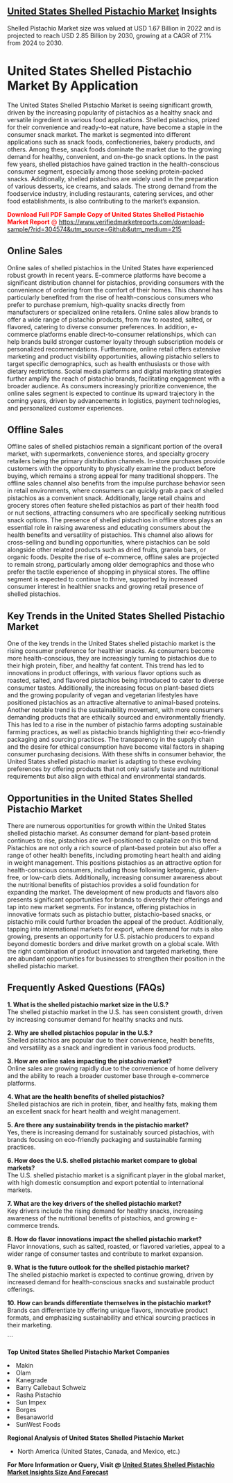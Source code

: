 <h2><a href="https://www.verifiedmarketreports.com/download-sample/?rid=304574&amp;utm_source=Github&amp;utm_medium=215" target="_blank">United States Shelled Pistachio Market</a> Insights</h2><p>Shelled Pistachio Market size was valued at USD 1.67 Billion in 2022 and is projected to reach USD 2.85 Billion by 2030, growing at a CAGR of 7.1% from 2024 to 2030.</p><p> <h1>United States Shelled Pistachio Market By Application</h1> <p>The United States Shelled Pistachio Market is seeing significant growth, driven by the increasing popularity of pistachios as a healthy snack and versatile ingredient in various food applications. Shelled pistachios, prized for their convenience and ready-to-eat nature, have become a staple in the consumer snack market. The market is segmented into different applications such as snack foods, confectioneries, bakery products, and others. Among these, snack foods dominate the market due to the growing demand for healthy, convenient, and on-the-go snack options. In the past few years, shelled pistachios have gained traction in the health-conscious consumer segment, especially among those seeking protein-packed snacks. Additionally, shelled pistachios are widely used in the preparation of various desserts, ice creams, and salads. The strong demand from the foodservice industry, including restaurants, catering services, and other food establishments, is also contributing to the market’s expansion. <p><span class=""><span style="color: #ff0000;"><strong>Download Full PDF Sample Copy of United States Shelled Pistachio Market Report</strong> @ </span><a href="https://www.verifiedmarketreports.com/download-sample/?rid=304574&amp;utm_source=Github&amp;utm_medium=215" target="_blank">https://www.verifiedmarketreports.com/download-sample/?rid=304574&amp;utm_source=Github&amp;utm_medium=215</a></span></p></p> <h2>Online Sales</h2> <p>Online sales of shelled pistachios in the United States have experienced robust growth in recent years. E-commerce platforms have become a significant distribution channel for pistachios, providing consumers with the convenience of ordering from the comfort of their homes. This channel has particularly benefited from the rise of health-conscious consumers who prefer to purchase premium, high-quality snacks directly from manufacturers or specialized online retailers. Online sales allow brands to offer a wide range of pistachio products, from raw to roasted, salted, or flavored, catering to diverse consumer preferences. In addition, e-commerce platforms enable direct-to-consumer relationships, which can help brands build stronger customer loyalty through subscription models or personalized recommendations. Furthermore, online retail offers extensive marketing and product visibility opportunities, allowing pistachio sellers to target specific demographics, such as health enthusiasts or those with dietary restrictions. Social media platforms and digital marketing strategies further amplify the reach of pistachio brands, facilitating engagement with a broader audience. As consumers increasingly prioritize convenience, the online sales segment is expected to continue its upward trajectory in the coming years, driven by advancements in logistics, payment technologies, and personalized customer experiences.</p> <h2>Offline Sales</h2> <p>Offline sales of shelled pistachios remain a significant portion of the overall market, with supermarkets, convenience stores, and specialty grocery retailers being the primary distribution channels. In-store purchases provide customers with the opportunity to physically examine the product before buying, which remains a strong appeal for many traditional shoppers. The offline sales channel also benefits from the impulse purchase behavior seen in retail environments, where consumers can quickly grab a pack of shelled pistachios as a convenient snack. Additionally, large retail chains and grocery stores often feature shelled pistachios as part of their health food or nut sections, attracting consumers who are specifically seeking nutritious snack options. The presence of shelled pistachios in offline stores plays an essential role in raising awareness and educating consumers about the health benefits and versatility of pistachios. This channel also allows for cross-selling and bundling opportunities, where pistachios can be sold alongside other related products such as dried fruits, granola bars, or organic foods. Despite the rise of e-commerce, offline sales are projected to remain strong, particularly among older demographics and those who prefer the tactile experience of shopping in physical stores. The offline segment is expected to continue to thrive, supported by increased consumer interest in healthier snacks and growing retail presence of shelled pistachios.</p> <h2>Key Trends in the United States Shelled Pistachio Market</h2> <p>One of the key trends in the United States shelled pistachio market is the rising consumer preference for healthier snacks. As consumers become more health-conscious, they are increasingly turning to pistachios due to their high protein, fiber, and healthy fat content. This trend has led to innovations in product offerings, with various flavor options such as roasted, salted, and flavored pistachios being introduced to cater to diverse consumer tastes. Additionally, the increasing focus on plant-based diets and the growing popularity of vegan and vegetarian lifestyles have positioned pistachios as an attractive alternative to animal-based proteins. Another notable trend is the sustainability movement, with more consumers demanding products that are ethically sourced and environmentally friendly. This has led to a rise in the number of pistachio farms adopting sustainable farming practices, as well as pistachio brands highlighting their eco-friendly packaging and sourcing practices. The transparency in the supply chain and the desire for ethical consumption have become vital factors in shaping consumer purchasing decisions. With these shifts in consumer behavior, the United States shelled pistachio market is adapting to these evolving preferences by offering products that not only satisfy taste and nutritional requirements but also align with ethical and environmental standards.</p> <h2>Opportunities in the United States Shelled Pistachio Market</h2> <p>There are numerous opportunities for growth within the United States shelled pistachio market. As consumer demand for plant-based protein continues to rise, pistachios are well-positioned to capitalize on this trend. Pistachios are not only a rich source of plant-based protein but also offer a range of other health benefits, including promoting heart health and aiding in weight management. This positions pistachios as an attractive option for health-conscious consumers, including those following ketogenic, gluten-free, or low-carb diets. Additionally, increasing consumer awareness about the nutritional benefits of pistachios provides a solid foundation for expanding the market. The development of new products and flavors also presents significant opportunities for brands to diversify their offerings and tap into new market segments. For instance, offering pistachios in innovative formats such as pistachio butter, pistachio-based snacks, or pistachio milk could further broaden the appeal of the product. Additionally, tapping into international markets for export, where demand for nuts is also growing, presents an opportunity for U.S. pistachio producers to expand beyond domestic borders and drive market growth on a global scale. With the right combination of product innovation and targeted marketing, there are abundant opportunities for businesses to strengthen their position in the shelled pistachio market.</p> <h2>Frequently Asked Questions (FAQs)</h2> <p><strong>1. What is the shelled pistachio market size in the U.S.?</strong><br> The shelled pistachio market in the U.S. has seen consistent growth, driven by increasing consumer demand for healthy snacks and nuts.</p> <p><strong>2. Why are shelled pistachios popular in the U.S.?</strong><br> Shelled pistachios are popular due to their convenience, health benefits, and versatility as a snack and ingredient in various food products.</p> <p><strong>3. How are online sales impacting the pistachio market?</strong><br> Online sales are growing rapidly due to the convenience of home delivery and the ability to reach a broader customer base through e-commerce platforms.</p> <p><strong>4. What are the health benefits of shelled pistachios?</strong><br> Shelled pistachios are rich in protein, fiber, and healthy fats, making them an excellent snack for heart health and weight management.</p> <p><strong>5. Are there any sustainability trends in the pistachio market?</strong><br> Yes, there is increasing demand for sustainably sourced pistachios, with brands focusing on eco-friendly packaging and sustainable farming practices.</p> <p><strong>6. How does the U.S. shelled pistachio market compare to global markets?</strong><br> The U.S. shelled pistachio market is a significant player in the global market, with high domestic consumption and export potential to international markets.</p> <p><strong>7. What are the key drivers of the shelled pistachio market?</strong><br> Key drivers include the rising demand for healthy snacks, increasing awareness of the nutritional benefits of pistachios, and growing e-commerce trends.</p> <p><strong>8. How do flavor innovations impact the shelled pistachio market?</strong><br> Flavor innovations, such as salted, roasted, or flavored varieties, appeal to a wider range of consumer tastes and contribute to market expansion.</p> <p><strong>9. What is the future outlook for the shelled pistachio market?</strong><br> The shelled pistachio market is expected to continue growing, driven by increased demand for health-conscious snacks and sustainable product offerings.</p> <p><strong>10. How can brands differentiate themselves in the pistachio market?</strong><br> Brands can differentiate by offering unique flavors, innovative product formats, and emphasizing sustainability and ethical sourcing practices in their marketing.</p> ```</p><p><strong>Top United States Shelled Pistachio Market Companies</strong></p><div data-test-id=""><p><li>Makin</li><li> Olam</li><li> Kanegrade</li><li> Barry Callebaut Schweiz</li><li> Rasha Pistachio</li><li> Sun Impex</li><li> Borges</li><li> Besanaworld</li><li> SunWest Foods</li></p><div><strong>Regional Analysis of&nbsp;United States Shelled Pistachio Market</strong></div><ul><li dir="ltr"><p dir="ltr">North America&nbsp;(United States, Canada, and Mexico, etc.)</p></li></ul><p><strong>For More Information or Query, Visit @&nbsp;</strong><strong><a href="https://www.verifiedmarketreports.com/product/shelled-pistachio-market/?utm_source=Github&amp;utm_medium=215" target="_blank">United States Shelled Pistachio Market Insights Size And Forecast</a></strong></p></div>
